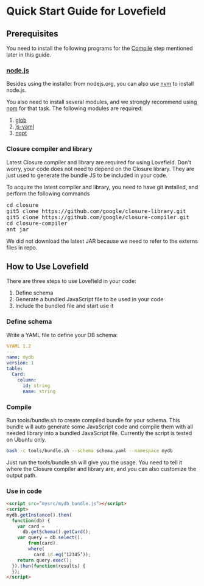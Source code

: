 # Quick Start Guide for Lovefield

## Prerequisites

You need to install the following programs for the [Compile](#Compile) step mentioned later in this guide.

### [node.js](http://nodejs.org)

Besides using the installer from nodejs.org, you can also use [nvm](https://github.com/creationix/nvm) to install node.js.

You also need to install several modules, and we strongly recommend using [npm](https://www.npmjs.org) for that task. The following modules are required:

1. [glob](https://www.npmjs.org/package/glob)
2. [js-yaml](https://www.npmjs.org/package/js-yaml)
3. [nopt](https://www.npmjs.org/package/nopt)

### Closure compiler and library

Latest Closure compiler and library are required for using Lovefield. Don't worry, your code does not need to depend on the Closure library. They are just used to generate the bundle JS to be included in your code.

To acquire the latest compiler and library, you need to have git installed, and perform the following commands

<pre>
cd closure
git5 clone https://github.com/google/closure-library.git
git5 clone https://github.com/google/closure-compiler.git
cd closure-compiler
ant jar
</pre>

We did not download the latest JAR because we need to refer to the externs files in repo.

## How to Use Lovefield

There are three steps to use Lovefield in your code:

1. Define schema
2. Generate a bundled JavaScript file to be used in your code
4. Include the bundled file and start use it

### Define schema

Write a YAML file to define your DB schema:

```yaml
%YAML 1.2
---
name: mydb
version: 1
table:
  Card:
    column:
      id: string
      name: string
```

### Compile

Run tools/bundle.sh to create compiled bundle for your schema. This bundle will auto generate some JavaScript code and compile them with all needed library into a bundled JavaScript file. Currently the script is tested on Ubuntu only.

```bash
bash -c tools/bundle.sh --schema schema.yaml --namespace mydb
```

Just run the tools/bundle.sh will give you the usage. You need to tell it where the Closure compiler and library are, and you can also customize the output path.


### Use in code

```html
<script src=”mysrc/mydb_bundle.js”></script>
<script>
mydb.getInstance().then(
  function(db) {
    var card =
      db.getSchema().getCard();
    var query = db.select().
        from(card).
        where(
          card.id.eq(‘12345’));
    return query.exec();
  }).then(function(results) {
  });
</script>
```
